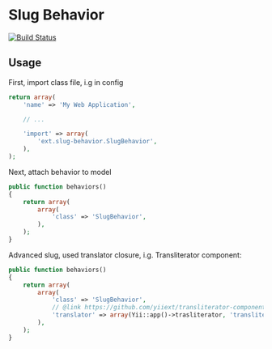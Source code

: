 Slug Behavior
===

[![Build Status](https://secure.travis-ci.org/yiiext/slug-behavior.png?branch=master)](https://travis-ci.org/yiiext/slug-behavior)

Usage
-----

First, import class file, i.g in config

```php
return array(
	'name' => 'My Web Application',

	// ...

	'import' => array(
   		'ext.slug-behavior.SlugBehavior',
    ),
);
```

Next, attach behavior to model

```php
public function behaviors()
{
	return array(
		array(
			'class' => 'SlugBehavior',
		),
	);
}
```

Advanced slug, used translator closure, i.g. Transliterator component:

```php
public function behaviors()
{
	return array(
		array(
			'class' => 'SlugBehavior',
			// @link https://github.com/yiiext/transliterator-component
			'translator' => array(Yii::app()->trasliterator, 'transliterate'),
		),
	);
}
```